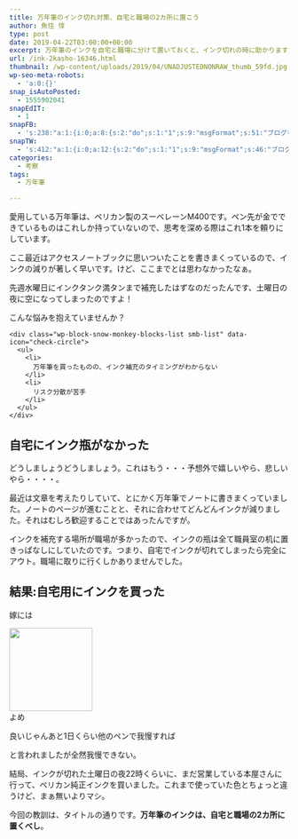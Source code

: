 ```yaml
---
title: 万年筆のインク切れ対策、自宅と職場の2カ所に置こう
author: 魚住 惇
type: post
date: 2019-04-22T03:00:00+00:00
excerpt: 万年筆のインクを自宅と職場に分けて置いておくと、インク切れの時に助かります
url: /ink-2kasho-16346.html
thumbnail: /wp-content/uploads/2019/04/UNADJUSTEDNONRAW_thumb_59fd.jpg
wp-seo-meta-robots:
  - 'a:0:{}'
snap_isAutoPosted:
  - 1555902041
snapEdIT:
  - 1
snapFB:
  - 's:238:"a:1:{i:0;a:8:{s:2:"do";s:1:"1";s:9:"msgFormat";s:51:"ブログを更新しました！%TITLE% %SITENAME%";s:8:"postType";s:1:"A";s:9:"isAutoImg";s:1:"A";s:8:"imgToUse";s:0:"";s:9:"isAutoURL";s:1:"A";s:8:"urlToUse";s:0:"";s:4:"doFB";i:0;}}";'
snapTW:
  - 's:412:"a:1:{i:0;a:12:{s:2:"do";s:1:"1";s:9:"msgFormat";s:46:"ブログを更新しました: %TITLE%  %URL%";s:8:"attchImg";s:1:"1";s:9:"isAutoImg";s:1:"A";s:8:"imgToUse";s:0:"";s:9:"isAutoURL";s:1:"A";s:8:"urlToUse";s:0:"";s:4:"doTW";i:0;s:8:"isPosted";s:1:"1";s:4:"pgID";s:19:"1120160470881591296";s:7:"postURL";s:56:"https://twitter.com/jun3010me/status/1120160470881591296";s:5:"pDate";s:19:"2019-04-22 03:00:42";}}";'
categories:
  - 考察
tags:
  - 万年筆

---
```

愛用している万年筆は、ペリカン製のスーベレーンM400です。ペン先が金でできているものはこれしか持っていないので、思考を深める際はこれ1本を頼りにしています。

ここ最近はアクセスノートブックに思いついたことを書きまくっているので、インクの減りが著しく早いです。けど、ここまでとは思わなかったなぁ。

先週水曜日にインクタンク満タンまで補充したはずなのだったんです、土曜日の夜に空になってしまったのですよ！

<div class="wp-block-snow-monkey-blocks-box smb-box" style="border-width:1px">
  <div class="smb-box__body">
    <p>
      <span class="smb-highlighter">こんな悩みを抱えていませんか？</span>
    </p>
    
    <div class="wp-block-snow-monkey-blocks-list smb-list" data-icon="check-circle">
      <ul>
        <li>
          万年筆を買ったものの、インク補充のタイミングがわからない
        </li>
        <li>
          リスク分散が苦手
        </li>
      </ul>
    </div>
  </div>
</div>

## 自宅にインク瓶がなかった

どうしましょうどうしましょう。これはもう・・・予想外で嬉しいやら、悲しいやら・・・・。

最近は文章を考えたりしていて、とにかく万年筆でノートに書きまくっていました。ノートのページが進むことと、それに合わせてどんどんインクが減りました。それはむしろ歓迎することではあったんですが。

インクを補充する場所が職場が多かったので、インクの瓶は全て職員室の机に置きっぱなしにしていたのです。つまり、自宅でインクが切れてしまったら完全にアウト。職場に取りに行くしかありませんでした。

## 結果:自宅用にインクを買った

嫁には

<div class="wp-block-snow-monkey-blocks-balloon smb-balloon smb-balloon--reverse">
  <div class="smb-balloon__person">
    <div class="smb-balloon__figure">
      <img decoding="async" loading="lazy" width="150" height="150" src="/wp-content/uploads/2019/01/yomes-150x150.jpg" alt="" class="wp-image-15657"  sizes="(max-width: 150px) 100vw, 150px" />
    </div>
    <div class="smb-balloon__name">
      よめ
    </div>
  </div>
  <div class="smb-balloon__body">
    <p>
      良いじゃんあと1日くらい他のペンで我慢すれば
    </p>
  </div>
</div>

と言われましたが全然我慢できない。

結局、インクが切れた土曜日の夜22時くらいに、まだ営業している本屋さんに行って、ペリカン純正インクを買いました。これまで使っていた色とちょっと違うけど、まぁ無いよりマシ。

今回の教訓は、タイトルの通りです。**万年筆のインクは、自宅と職場の2カ所に置くべし**。